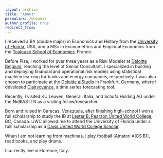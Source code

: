 ```yaml
---
layout: archive
title: "About"
permalink: /whoami/
author_profile: true
redirect_from:
---
```


I received a BA (double major) in Economics and History from the [University of Florida](https://clas.ufl.edu/), USA, and a MSc in Econometrics and Empirical Economics from the [Toulouse School of Economics](https://www.tse-fr.eu/), France. 

Before Pisa, I worked for pver three years as a Risk Modeler at [Deloitte Belgium](https://www2.deloitte.com/be/en.html), reaching the level of Senior Consultant. I specialized in building and deploying financial and operational risk models using statistical machine learning for banks and energy companies, respectively. I was also chosen to participate at the [Deloitte aiStudio](https://www2.deloitte.com/de/de/pages/risk/solutions/aistudio.html) in Frankfurt, Germany, where I developed [Clairvoyance](https://www2.deloitte.com/de/de/pages/risk/solutions/ai-based-forecasting-solution-clairvoyance.html), a time series forecasting tool. 

Recently, I visited KU Leuven, Generali Italia, and Schufa Holding AG under the NoBIAS ITN as a visiting fellow/researcher.

Born and raised in Caracas, Venezuela, after finishing high-school I won a full scholarship to study the IB at [Lester B. Pearson United World College](https://www.pearsoncollege.ca/), BC, Canada. UWC allowed me to attend the University of Florida under a fulll scholarship as a [Davis United World College Scholar](https://www.davisuwcscholars.org/).

When I am not learning from machines, I play football (Amatori AICS B1), read books, and play drums. 

I currently live in Florence, Italy.
